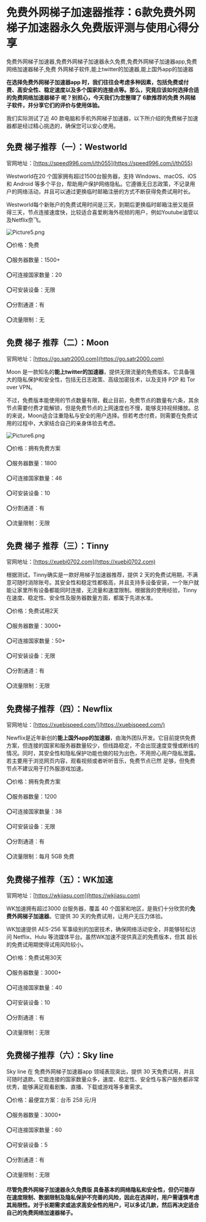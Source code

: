# 免费外网梯子加速器推荐：6款免费外网梯子加速器永久免费版评测与使用心得分享
免费外网梯子加速器,免费外网梯子加速器永久免费,免费外网梯子加速器app,免费网络加速器梯子,免费 外网梯子软件,能上twitter的加速器,能上国外app的加速器

**在选择免费外网梯子加速器app 时，我们往往会考虑多种因素，包括免费或付费、高安全性、稳定速度以及多个国家的连接点等。那么，究竟应该如何选择合适的免费网络加速器梯子 呢？别担心，今天我们为您整理了 6款推荐的免费 外网梯子软件，并分享它们的评价与使用体验。**

我们实际测试了近 40 款电脑和手机外网梯子加速器，以下所介绍的免费梯子加速器都是经过精心挑选的，确保您可以安心使用。

## 免费 梯子推荐（一）：Westworld
官网地址：[https://speed996.com/i/th055](https://speed996.com/i/th055)

Westworld在20 个国家拥有超过1500台服务器，支持 Windows、macOS、iOS 和 Android 等多个平台，帮助用户保护网络隐私。它遵循无日志政策，不记录用户的网络活动，并且可以通过更换临时邮箱注册的方式不断获得免费试用时长。

Westworld每个新账户的免费试用时间是三天，到期后更换临时邮箱注册又能获得三天，节点连接速度快，比较适合喜爱刷海外视频的用户，例如Youtube油管以及Netflix奈飞。

![Picture5.png](https://p.inari.site/usr/795/677769ba651f7.png)

⭕价格：免费

⭕服务器数量：1500+

⭕可连接国家数量：20

⭕可安装设备：无限

⭕分割通道：有

⭕流量限制：无

## 免费 梯子 推荐（二）：Moon
官网地址：[https://go.satr2000.com](https://go.satr2000.com)

Moon 是一款知名的**能上twitter的加速器**，提供无限流量的免费版本。它具备强大的隐私保护和安全性，包括无日志政策、高级加密技术，以及支持 P2P 和 Tor over VPN。

不过，免费版本能使用的节点数量有限，截止目前，免费节点的数量有六条，其余节点需要付费才能解锁，但是免费节点的上网速度也不慢，能够支持视频播放。总的来说，Moon适合注重隐私与安全的用户选择。但若考虑付费，则需要在免费试用的过程中，大家结合自己的亲身体验去考虑。

![Picture6.png](https://p.inari.site/usr/795/677769ba309d5.png)

⭕价格：拥有免费方案

⭕服务器数量：1800

⭕可连接国家数量：46

⭕可安装设备：10

⭕分割通道：有

⭕流量限制：无限

## 免费 梯子 推荐（三）：Tinny
官网地址：[https://xuebi0702.com](https://xuebi0702.com)

根据测试，Tinny确实是一款好用梯子加速器推荐，提供 2 天的免费试用期，不满意可随时消除账号。其安全性和稳定性都极高，并且支持多设备安装，一个账户就能让家里所有设备都能同时连接，无流量和速度限制。根据我的使用经验，Tinny在速度、稳定性、安全性及服务器数量方面，都属于先进水准。

⭕价格：免费试用2天

⭕服务器数量：3000+

⭕可连接国家数量：50+

⭕可安装设备：无限

⭕分割通道：有

⭕流量限制：无限

## 免费梯子推荐（四）：Newflix
官网地址：[https://xuebispeed.com/](https://xuebispeed.com/)

Newflix是近年新创的**能上国外app的加速器**，由海外团队开发。它目前提供免费方案，但连接的国家和服务器数量较少，但线路稳定，不会出现速度变慢或断线的情况。同时，其安全性和隐私保护功能也做的较为出色，不用担心用户隐私泄露。若主要用于浏览网页内容，观看视频或者听听音乐，免费节点已然 足够，但免费节点不建议用于打外服游戏加速。

⭕价格：拥有免费方案

⭕服务器数量：1200

⭕可连接国家数量：38

⭕可安装设备：无限

⭕分割通道：有

⭕流量限制：每月 5GB 免费

## 免费梯子推荐（五）：WK加速
官网地址：[https://wkjiasu.com](https://wkjiasu.com)

WK加速拥有超过3000 台服务器，覆盖 40 个国家和地区，是我们十分欣赏的**免费外网梯子加速器**。它提供 30 天的免费试用，让用户无压力体验。

WK加速提供 AES-256 军事级别的加密技术，确保网络活动安全，并能够轻松访问 Netflix、Hulu 等流媒体平台。虽然WK加速不提供真正的免费版本，但其 超长的免费试用期使得试用风险较小。

⭕价格：免费试用30天

⭕服务器数量：3000+

⭕可连接国家数量：40

⭕可安装设备：10

⭕分割通道：有

⭕流量限制：无限

## 免费梯子推荐（六）：Sky line
Sky line 在 免费外网梯子加速器app 领域表现突出，提供 30 天免费试用，并且可随时退款。它能连接的国家数量众多，速度、稳定性、安全性与客户服务都非常优秀，能够满足观看剧集、直播、下载或游戏等多重需求。

⭕价格：最便宜方案：台币 258 元/月

⭕服务器数量：3000+

⭕可连接国家数量：60

⭕可安装设备：5

⭕分割通道：有

⭕流量限制：无限

**尽管免费外网梯子加速器永久免费版 具备基本的网络隐私和安全性，但仍可能存在速度限制、数据限制及隐私保护不完善的风险，因此在选择时，用户需谨慎考虑其局限性。对于长期需求或追求高安全性的用户，可以多试几款，然后再决定适合自己的免费网络加速器梯子。**
